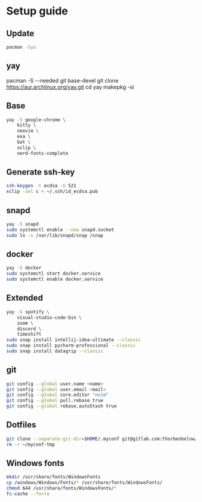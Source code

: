 # Setup guide

## Update
```Bash
pacman -Syu
```
## yay
pacman -S --needed git base-devel
git clone https://aur.archlinux.org/yay.git
cd yay
makepkg -si

## Base
```Bash
yay -S google-chrome \
	kitty \
	neovim \
	exa \
	bat \
	xclip \
	nerd-fonts-complete
```

## Generate ssh-key
```Bash
ssh-keygen -t ecdsa -b 521
xclip -sel c < ~/.ssh/id_ecdsa.pub
```

## snapd
```Bash
yay -S snapd
sudo systemctl enable --now snapd.socket
sudo ln -s /var/lib/snapd/snap /snap
```

## docker
```Bash
yay -S docker
sudo systemctl start docker.service
sudo systemctl enable docker.service
```

## Extended
```Bash
yay -S spotify \
	visual-studio-code-bin \
	zoom \
	discord \
	timeshift
sudo snap install intellij-idea-ultimate --classic
sudo snap install pycharm-professional --classic
sudo snap install datagrip --classic
```

## git
```Bash
git config --global user.name <name>
git config --global user.email <mail> 
git config --global core.editor "nvim"
git config --global pull.rebase true
git config --global rebase.autoStash true
```

## Dotfiles
```Bash
git clone --separate-git-dir=$HOME/.myconf git@gitlab.com:thorbenbelow/dotfiles.git $HOME/myconf-tmp
rm -r ~/myconf-tmp
```

## Windows fonts
```Bash
mkdir /usr/share/fonts/WindowsFonts
cp /windows/Windows/Fonts/* /usr/share/fonts/WindowsFonts/
chmod 644 /usr/share/fonts/WindowsFonts/*
fc-cache --force
```
